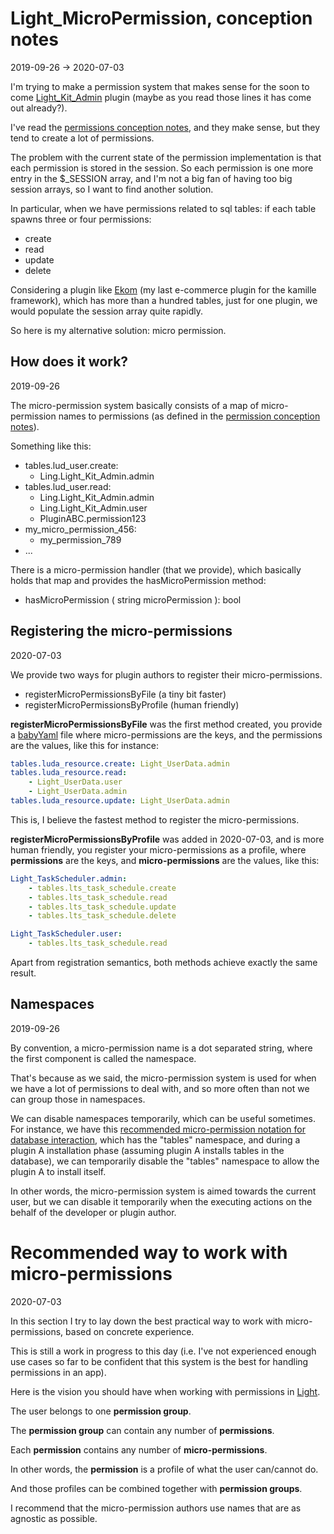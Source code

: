 Light_MicroPermission, conception notes
=================
2019-09-26 -> 2020-07-03



I'm trying to make a permission system that makes sense for the soon to come [Light_Kit_Admin](https://github.com/lingtalfi/Light_Kit_Admin) plugin (maybe as you read those lines it has come out already?).


I've read the [permissions conception notes](https://github.com/lingtalfi/Light_User/blob/master/doc/pages/permission-conception-notes.md),
and they make sense, but they tend to create a lot of permissions.

The problem with the current state of the permission implementation is that each permission is stored in the session.
So each permission is one more entry in the $_SESSION array, and I'm not a big fan of having too big session arrays, 
so I want to find another solution.

In particular, when we have permissions related to sql tables: if each table spawns three or four permissions:

- create 
- read
- update
- delete

Considering a plugin like [Ekom](https://github.com/KamilleModules/Ekom) (my last e-commerce plugin for the kamille framework),
which has more than a hundred tables, just for one plugin, we would populate the session array quite rapidly.


So here is my alternative solution: micro permission.





How does it work?
-------------------
2019-09-26


The micro-permission system basically consists of a map of micro-permission names to permissions (as defined in the [permission conception notes](https://github.com/lingtalfi/Light_User/blob/master/doc/pages/permission-conception-notes.md)).

Something like this:

- tables.lud_user.create:
    - Ling.Light_Kit_Admin.admin
- tables.lud_user.read:
    - Ling.Light_Kit_Admin.admin
    - Ling.Light_Kit_Admin.user
    - PluginABC.permission123
- my_micro_permission_456:
    - my_permission_789
- ...


There is a micro-permission handler (that we provide), which basically holds that map and provides the hasMicroPermission method:


- hasMicroPermission ( string microPermission ): bool




Registering the micro-permissions
-----------
2020-07-03


We provide two ways for plugin authors to register their micro-permissions.


- registerMicroPermissionsByFile (a tiny bit faster)
- registerMicroPermissionsByProfile (human friendly)



**registerMicroPermissionsByFile** was the first method created, you provide a [babyYaml](https://github.com/lingtalfi/BabyYaml) file where micro-permissions are the keys,
and the permissions are the values, like this for instance:

```yaml 
tables.luda_resource.create: Light_UserData.admin
tables.luda_resource.read: 
    - Light_UserData.user
    - Light_UserData.admin
tables.luda_resource.update: Light_UserData.admin
``` 


This is, I believe the fastest method to register the micro-permissions.


**registerMicroPermissionsByProfile** was added in 2020-07-03, and is more human friendly, you register your micro-permissions
as a profile, where **permissions** are the keys, and **micro-permissions** are the values, like this:


```yaml 
Light_TaskScheduler.admin:
    - tables.lts_task_schedule.create
    - tables.lts_task_schedule.read
    - tables.lts_task_schedule.update
    - tables.lts_task_schedule.delete

Light_TaskScheduler.user:
    - tables.lts_task_schedule.read
```



Apart from registration semantics, both methods achieve exactly the same result.





Namespaces
---------------
2019-09-26


By convention, a micro-permission name is a dot separated string, where the first component is called the namespace.

That's because as we said, the micro-permission system is used for when we have a lot of permissions to deal with, and
so more often than not we can group those in namespaces.


We can disable namespaces temporarily, which can be useful sometimes.
For instance, we have this [recommended micro-permission notation for database interaction](https://github.com/lingtalfi/Light_MicroPermission/blob/master/doc/pages/recommended-micropermission-notation.md#database-interaction), 
which has the "tables" namespace, and during a plugin A installation phase (assuming plugin A installs tables in the database),
we can temporarily disable the "tables" namespace to allow the plugin A to install itself.


In other words, the micro-permission system is aimed towards the current user, but we can disable it temporarily 
when the executing actions on the behalf of the developer or plugin author.  











Recommended way to work with micro-permissions
================
2020-07-03


In this section I try to lay down the best practical way to work with micro-permissions, based on concrete experience.

This is still a work in progress to this day (i.e. I've not experienced enough use cases so far to be confident that
this system is the best for handling permissions in an app).


Here is the vision you should have when working with permissions in [Light](https://github.com/lingtalfi/Light).

The user belongs to one **permission group**.

The **permission group** can contain any number of **permissions**.

Each **permission** contains any number of **micro-permissions**.

In other words, the **permission** is a profile of what the user can/cannot do.

And those profiles can be combined together with **permission groups**.


I recommend that the micro-permission authors use names that are as agnostic as possible.












 










